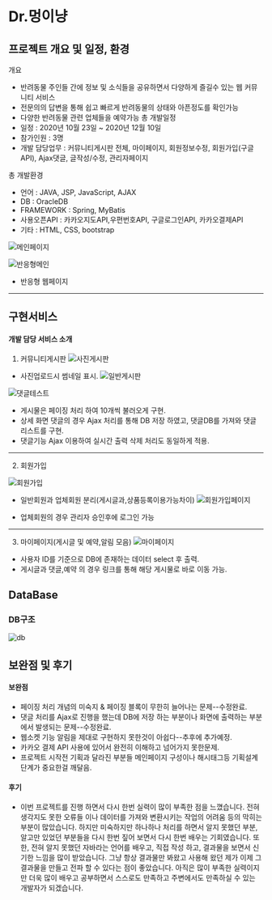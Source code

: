 Dr.멍이냥
======

프로젝트 개요 및 일정, 환경
-------------------------

 개요
  + 반려동물 주인들 간에 정보 및 소식들을 공유하면서 다양하게 즐길수 있는 웹 커뮤니티 서비스
  + 전문의의 답변을 통해 쉽고 빠르게 반려동물의 상태와 아픈정도를 확인가능
  + 다양한 반려동물 관련 업체들을 예약가능
 총 개발일정
  + 일정 : 2020년 10월 23일 ~ 2020년 12월 10일
  + 참가인원 : 3명
  + 개발 담당업무 : 커뮤니티게시판 전체, 마이페이지, 회원정보수정, 회원가입(구글API), Ajax댓글, 글작성/수정, 관리자페이지 

 총 개발환경
  + 언어 : JAVA, JSP, JavaScript, AJAX
  + DB : OracleDB
  + FRAMEWORK : Spring, MyBatis
  + 사용오픈API : 카카오지도API,우편번호API, 구글로그인API, 카카오결제API
  + 기타 : HTML, CSS, bootstrap


  ![메인페이지](https://user-images.githubusercontent.com/67552880/101337915-9edb1900-38bf-11eb-9fbb-44dadfef77d1.JPG)
  
  ![반응형메인](https://user-images.githubusercontent.com/67552880/101338300-21fc6f00-38c0-11eb-8203-c897caa34df8.JPG)
   + 반응형 웹페이지
***
구현서비스
----------

#### 개발 담당 서비스 소개
  1. 커뮤니티게시판
![사진게시판](https://user-images.githubusercontent.com/67552880/101338302-232d9c00-38c0-11eb-9a93-30431fd8ad68.JPG)

   + 사진업로드시 썸네일 표시.
![일반게시판](https://user-images.githubusercontent.com/67552880/101338308-258ff600-38c0-11eb-9fe0-44a62cf156c3.JPG)

![댓글테스트](https://user-images.githubusercontent.com/67552880/101338288-1e68e800-38c0-11eb-8a35-571470a55cb2.JPG)
   + 게시물은 페이징 처리 하여 10개씩 불러오게 구현.
   + 상세 화면 댓글의 경우 Ajax 처리를 통해 DB 저장 하였고, 댓글DB를 가져와 댓글 리스트를 구현.
   + 댓글기능 Ajax 이용하여 실시간 출력 삭제 처리도 동일하게 적용.
 ***
  2. 회원가입
  
![회원가입](https://user-images.githubusercontent.com/67552880/101338312-26288c80-38c0-11eb-9998-ca6b1403d7a0.JPG)
   + 일반회원과 업체회원 분리(게시글과,상품등록이용가능차이) 
![회원가입페이지](https://user-images.githubusercontent.com/67552880/101338319-2759b980-38c0-11eb-9863-5633b4b9d1a5.JPG)
 
   + 업체회원의 경우 관리자 승인후에 로그인 가능
 
 ***
  3. 마이페이지(게시글 및 예약,알림 모음)
![마이페이지](https://user-images.githubusercontent.com/67552880/101339219-77854b80-38c1-11eb-8ef6-d9d5db503b7a.jpg)
 
   + 사용자 ID를 기준으로 DB에 존재하는 데이터 select 후 출력.
   + 게시글과 댓글,예약 의 경우 링크를 통해 해당 게시물로 바로 이동 가능.

  
DataBase
----------------

### DB구조
 ![db](https://user-images.githubusercontent.com/67552880/101338889-f62db900-38c0-11eb-959b-84951c0eca9f.jpg)


보완점 및 후기
-------------

 #### 보완점
  + 페이징 처리 개념의 미숙지 & 페이징 블록이 무한히 늘어나는 문제--수정완료.
  + 댓글 처리를 Ajax로 진행을 했는데 DB에 저장 하는 부분이나 화면에 출력하는 부분에서 발생되는 문제--수정완료.
  + 웹소켓 기능 알림을 제대로 구현하지 못한것이 아쉽다--추후에 추가예정.
  + 카카오 결제 API 사용에 있어서 완전히 이해하고 넘어가지 못한문제.
  + 프로젝트 시작전 기획과 달라진 부분들 메인페이지 구성이나 해시태그등 기획설계단계가 중요한걸 깨달음.

 #### 후기
  + 이번 프로젝트를 진행 하면서 다시 한번 실력이 많이 부족한 점을 느꼈습니다. 전혀 생각지도 못한 오류들 이나
   데이터를 가져와 변환시키는 작업의 어려움 등의 막히는 부분이 많았습니다. 하지만 미숙하지만 하나하나 처리를 
   하면서 알지 못했던 부분, 알고만 있었던 부분들을 다시 한번 짚어 보면서 다시 한번 배우는 기회였습니다.
   또한, 전혀 알지 못했던 자바라는 언어를 배우고, 직접 작성 하고, 결과물을 보면서 신기한 느낌을 많이 받았습니다.
   그냥 항상 결과물만 봐왔고 사용해 왔던 제가 이제 그 결과물을 만들고 전파 할 수 있다는 점이 좋았습니다.
   아직은 많이 부족한 실력이지만 더욱 많이 배우고 공부하면서 스스로도 만족하고 주변에서도 만족하실 수 있는 개발자가 되겠습니다.

